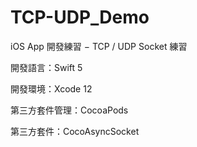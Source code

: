 # TCP-UDP_Demo

iOS App 開發練習 − TCP / UDP Socket 練習

開發語言：Swift 5

開發環境：Xcode 12

第三方套件管理：CocoaPods

第三方套件：CocoAsyncSocket
